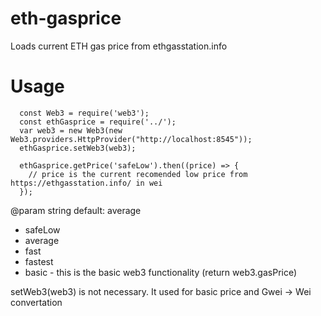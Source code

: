 # eth-gasprice
Loads current ETH gas price from ethgasstation.info

# Usage

```
  const Web3 = require('web3');
  const ethGasprice = require('../');
  var web3 = new Web3(new Web3.providers.HttpProvider("http://localhost:8545"));
  ethGasprice.setWeb3(web3);
  
  ethGasprice.getPrice('safeLow').then((price) => {
    // price is the current recomended low price from https://ethgasstation.info/ in wei
  });
```
@param string default: average
* safeLow
* average
* fast
* fastest
* basic - this is the basic web3 functionality (return web3.gasPrice)

setWeb3(web3) is not necessary. It used for basic price and Gwei -> Wei convertation

